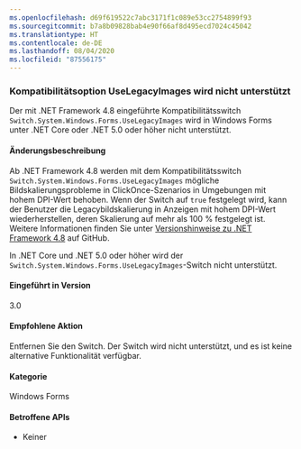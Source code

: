 ```yaml
---
ms.openlocfilehash: d69f619522c7abc3171f1c089e53cc2754899f93
ms.sourcegitcommit: b7a8b09828bab4e90f66af8d495ecd7024c45042
ms.translationtype: HT
ms.contentlocale: de-DE
ms.lasthandoff: 08/04/2020
ms.locfileid: "87556175"
---
```

### <a name="uselegacyimages-compatibility-switch-not-supported"></a>Kompatibilitätsoption UseLegacyImages wird nicht unterstützt

Der mit .NET Framework 4.8 eingeführte Kompatibilitätsswitch `Switch.System.Windows.Forms.UseLegacyImages` wird in Windows Forms unter .NET Core oder .NET 5.0 oder höher nicht unterstützt.

#### <a name="change-description"></a>Änderungsbeschreibung

Ab .NET Framework 4.8 werden mit dem Kompatibilitätsswitch `Switch.System.Windows.Forms.UseLegacyImages` mögliche Bildskalierungsprobleme in ClickOnce-Szenarios in Umgebungen mit hohem DPI-Wert behoben. Wenn der Switch auf `true` festgelegt wird, kann der Benutzer die Legacybildskalierung in Anzeigen mit hohem DPI-Wert wiederherstellen, deren Skalierung auf mehr als 100 % festgelegt ist. Weitere Informationen finden Sie unter [Versionshinweise zu .NET Framework 4.8](https://github.com/microsoft/dotnet/blob/master/releases/net48/dotnet48-changes.md#clickonce) auf GitHub.

In .NET Core und .NET 5.0 oder höher wird der `Switch.System.Windows.Forms.UseLegacyImages`-Switch nicht unterstützt.

#### <a name="version-introduced"></a>Eingeführt in Version

3.0

#### <a name="recommended-action"></a>Empfohlene Aktion

Entfernen Sie den Switch. Der Switch wird nicht unterstützt, und es ist keine alternative Funktionalität verfügbar.

#### <a name="category"></a>Kategorie

Windows Forms

#### <a name="affected-apis"></a>Betroffene APIs

- Keiner

<!-- 

#### Affected APIs

- Not detectable via API analysis

-->
